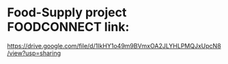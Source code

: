 # Food-Supply project FOODCONNECT link:
https://drive.google.com/file/d/1IkHY1o49m9BVmxOA2JLYHLPMQJxUpcN8/view?usp=sharing
